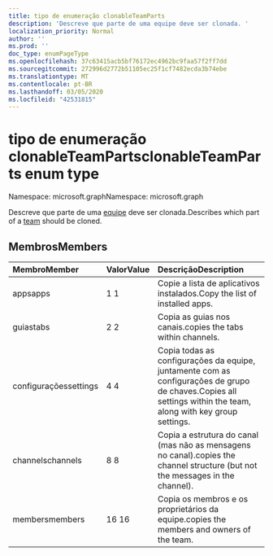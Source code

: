 ```yaml
---
title: tipo de enumeração clonableTeamParts
description: 'Descreve que parte de uma equipe deve ser clonada. '
localization_priority: Normal
author: ''
ms.prod: ''
doc_type: enumPageType
ms.openlocfilehash: 37c63415acb5bf76172ec4962bc9faa57f2ff7dd
ms.sourcegitcommit: 272996d2772b51105ec25f1cf7482ecda3b74ebe
ms.translationtype: MT
ms.contentlocale: pt-BR
ms.lasthandoff: 03/05/2020
ms.locfileid: "42531815"
---
```

# <a name="clonableteamparts-enum-type"></a><span data-ttu-id="7989f-103">tipo de enumeração clonableTeamParts</span><span class="sxs-lookup"><span data-stu-id="7989f-103">clonableTeamParts enum type</span></span>

<span data-ttu-id="7989f-104">Namespace: microsoft.graph</span><span class="sxs-lookup"><span data-stu-id="7989f-104">Namespace: microsoft.graph</span></span>



<span data-ttu-id="7989f-105">Descreve que parte de uma [equipe](../resources/team.md) deve ser clonada.</span><span class="sxs-lookup"><span data-stu-id="7989f-105">Describes which part of a [team](../resources/team.md) should be cloned.</span></span> 

## <a name="members"></a><span data-ttu-id="7989f-106">Membros</span><span class="sxs-lookup"><span data-stu-id="7989f-106">Members</span></span>

| <span data-ttu-id="7989f-107">Membro</span><span class="sxs-lookup"><span data-stu-id="7989f-107">Member</span></span> | <span data-ttu-id="7989f-108">Valor</span><span class="sxs-lookup"><span data-stu-id="7989f-108">Value</span></span>| <span data-ttu-id="7989f-109">Descrição</span><span class="sxs-lookup"><span data-stu-id="7989f-109">Description</span></span> |
|:---------------|:--------|:----------|
|<span data-ttu-id="7989f-110">apps</span><span class="sxs-lookup"><span data-stu-id="7989f-110">apps</span></span>|<span data-ttu-id="7989f-111">1 </span><span class="sxs-lookup"><span data-stu-id="7989f-111">1</span></span>|<span data-ttu-id="7989f-112">Copie a lista de aplicativos instalados.</span><span class="sxs-lookup"><span data-stu-id="7989f-112">Copy the list of installed apps.</span></span>|
|<span data-ttu-id="7989f-113">guias</span><span class="sxs-lookup"><span data-stu-id="7989f-113">tabs</span></span>|<span data-ttu-id="7989f-114">2 </span><span class="sxs-lookup"><span data-stu-id="7989f-114">2</span></span>|<span data-ttu-id="7989f-115">Copia as guias nos canais.</span><span class="sxs-lookup"><span data-stu-id="7989f-115">copies the tabs within channels.</span></span>|
|<span data-ttu-id="7989f-116">configurações</span><span class="sxs-lookup"><span data-stu-id="7989f-116">settings</span></span>|<span data-ttu-id="7989f-117">4 </span><span class="sxs-lookup"><span data-stu-id="7989f-117">4</span></span>|<span data-ttu-id="7989f-118">Copia todas as configurações da equipe, juntamente com as configurações de grupo de chaves.</span><span class="sxs-lookup"><span data-stu-id="7989f-118">Copies all settings within the team, along with key group settings.</span></span>|
|<span data-ttu-id="7989f-119">channels</span><span class="sxs-lookup"><span data-stu-id="7989f-119">channels</span></span>|<span data-ttu-id="7989f-120">8 </span><span class="sxs-lookup"><span data-stu-id="7989f-120">8</span></span>|<span data-ttu-id="7989f-121">Copia a estrutura do canal (mas não as mensagens no canal).</span><span class="sxs-lookup"><span data-stu-id="7989f-121">copies the channel structure (but not the messages in the channel).</span></span>|
|<span data-ttu-id="7989f-122">members</span><span class="sxs-lookup"><span data-stu-id="7989f-122">members</span></span>|<span data-ttu-id="7989f-123">16 </span><span class="sxs-lookup"><span data-stu-id="7989f-123">16</span></span>|<span data-ttu-id="7989f-124">Copia os membros e os proprietários da equipe.</span><span class="sxs-lookup"><span data-stu-id="7989f-124">copies the members and owners of the team.</span></span>|
